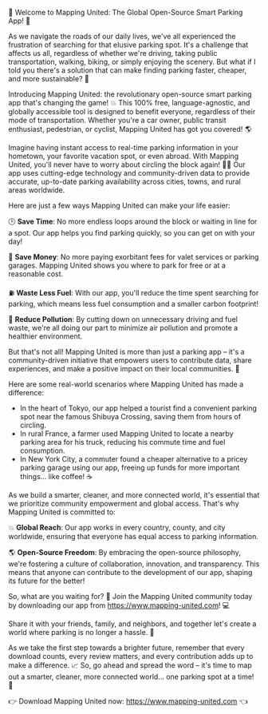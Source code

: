 🎉 Welcome to Mapping United: The Global Open-Source Smart Parking App! 🎉

As we navigate the roads of our daily lives, we've all experienced the frustration of searching for that elusive parking spot. It's a challenge that affects us all, regardless of whether we're driving, taking public transportation, walking, biking, or simply enjoying the scenery. But what if I told you there's a solution that can make finding parking faster, cheaper, and more sustainable? 🚀

Introducing Mapping United: the revolutionary open-source smart parking app that's changing the game! 💥 This 100% free, language-agnostic, and globally accessible tool is designed to benefit everyone, regardless of their mode of transportation. Whether you're a car owner, public transit enthusiast, pedestrian, or cyclist, Mapping United has got you covered! 🌎

Imagine having instant access to real-time parking information in your hometown, your favorite vacation spot, or even abroad. With Mapping United, you'll never have to worry about circling the block again! 🏃‍♀️ Our app uses cutting-edge technology and community-driven data to provide accurate, up-to-date parking availability across cities, towns, and rural areas worldwide.

Here are just a few ways Mapping United can make your life easier:

🕒 **Save Time**: No more endless loops around the block or waiting in line for a spot. Our app helps you find parking quickly, so you can get on with your day!

💸 **Save Money**: No more paying exorbitant fees for valet services or parking garages. Mapping United shows you where to park for free or at a reasonable cost.

⛽️ **Waste Less Fuel**: With our app, you'll reduce the time spent searching for parking, which means less fuel consumption and a smaller carbon footprint!

🌟 **Reduce Pollution**: By cutting down on unnecessary driving and fuel waste, we're all doing our part to minimize air pollution and promote a healthier environment.

But that's not all! Mapping United is more than just a parking app – it's a community-driven initiative that empowers users to contribute data, share experiences, and make a positive impact on their local communities. 🌟

Here are some real-world scenarios where Mapping United has made a difference:

* In the heart of Tokyo, our app helped a tourist find a convenient parking spot near the famous Shibuya Crossing, saving them from hours of circling.
* In rural France, a farmer used Mapping United to locate a nearby parking area for his truck, reducing his commute time and fuel consumption.
* In New York City, a commuter found a cheaper alternative to a pricey parking garage using our app, freeing up funds for more important things... like coffee! ☕️

As we build a smarter, cleaner, and more connected world, it's essential that we prioritize community empowerment and global access. That's why Mapping United is committed to:

💥 **Global Reach**: Our app works in every country, county, and city worldwide, ensuring that everyone has equal access to parking information.

🌎 **Open-Source Freedom**: By embracing the open-source philosophy, we're fostering a culture of collaboration, innovation, and transparency. This means that anyone can contribute to the development of our app, shaping its future for the better!

So, what are you waiting for? 🤔 Join the Mapping United community today by downloading our app from https://www.mapping-united.com! 💻

Share it with your friends, family, and neighbors, and together let's create a world where parking is no longer a hassle. 🌟

As we take the first step towards a brighter future, remember that every download counts, every review matters, and every contribution adds up to make a difference. 📈 So, go ahead and spread the word – it's time to map out a smarter, cleaner, more connected world... one parking spot at a time! 🚀

👉 Download Mapping United now: https://www.mapping-united.com 👈